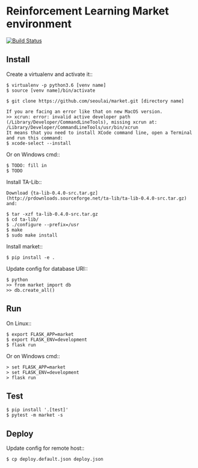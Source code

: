 # Reinforcement Learning Market environment

[![Build Status](https://api.travis-ci.com/seoulai/market.svg?branch=master)](https://travis-ci.com/seoulai/market)

## Install

Create a virtualenv and activate it::

    $ virtualenv -p python3.6 [venv name]
    $ source [venv name]/bin/activate

    $ git clone https://github.com/seoulai/market.git [directory name]

    If you are facing an error like that on new MacOS version.
    >> xcrun: error: invalid active developer path (/Library/Developer/CommandLineTools), missing xcrun at: /Library/Developer/CommandLineTools/usr/bin/xcrun
    It means that you need to install XCode command line, open a Terminal and run this command:
    $ xcode-select --install

Or on Windows cmd::

    $ TODO: fill in
    $ TODO

Install TA-Lib::

    Download {ta-lib-0.4.0-src.tar.gz](http://prdownloads.sourceforge.net/ta-lib/ta-lib-0.4.0-src.tar.gz) and:

    $ tar -xzf ta-lib-0.4.0-src.tar.gz
    $ cd ta-lib/
    $ ./configure --prefix=/usr
    $ make
    $ sudo make install

Install market::

    $ pip install -e .

Update config for database URI::

    $ python
    >> from market import db
    >> db.create_all()

## Run

On Linux::

    $ export FLASK_APP=market
    $ export FLASK_ENV=development
    $ flask run

Or on Windows cmd::

    > set FLASK_APP=market
    > set FLASK_ENV=development
    > flask run

## Test

    $ pip install '.[test]'
    $ pytest -m market -s

## Deploy

Update config for remote host::

    $ cp deploy.default.json deploy.json

